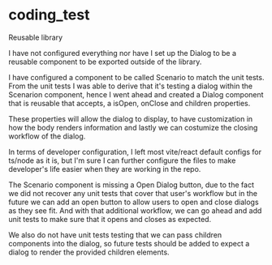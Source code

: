 # coding_test

Reusable library

I have not configured everything nor have I set up the Dialog to be a reusable component to be exported outside of the library.

I have configured a component to be called Scenario to match the unit tests.
From the unit tests I was able to derive that it's testing a dialog within the Scenarion component, hence I went ahead and created a Dialog component that is reusable that accepts, a isOpen, onClose and children properties.

These properties will allow the dialog to display, to have customization in how the body renders information and lastly we can costumize the closing workflow of the dialog.

In terms of developer configuration, I left most vite/react default configs for ts/node as it is, but I'm sure I can further configure the files to make developer's life easier when they are working in the repo.

The Scenario component is missing a Open Dialog button, due to the fact we did not recover any unit tests that cover that user's workflow but in the future we can add an open button to allow users to open and close dialogs as they see fit. And with that additional workflow, we can go ahead and add unit tests to make sure that it opens and closes as expected.

We also do not have unit tests testing that we can pass children components into the dialog, so future tests should be added to expect a dialog to render the provided children elements.
